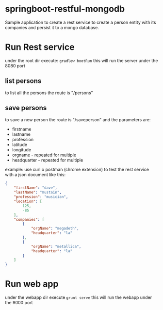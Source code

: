 springboot-restful-mongodb
==========================

Sample application to create a rest service to create a person entity with its companies and persist it to a mongo database.


# Run Rest service
under the root dir execute: 
`gradlew bootRun`
this will run the server under the 8080 port

## list persons
to list all the persons the route is "/persons"

## save persons
to save a new person the route is "/saveperson" and the parameters are:
* firstname
* lastname 
* profession 
* latitude
* longitude
* orgname - repeated for multiple
* headquarter - repeated for multiple

example: use curl o postman (chrome extension) to test the rest service with a json document like this:

```json
{
    "firstName": "dave",
    "lastName": "mustain",
    "profession": "musician",
    "location": [
        125,
        -85
    ],
    "companies": [
        {
            "orgName": "megadeth",
            "headquarter": "la"
        },
        {
            "orgName": "metallica",
            "headquarter": "la"
        }
    ]
}
```

# Run web app
under the webapp dir execute
`grunt serve`
this will run the webapp under the 9000 port

